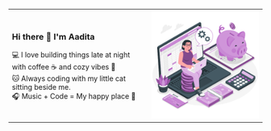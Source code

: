 <table>
<tr>
<td>

### Hi there 👋 I'm Aadita  

💻 I love building things late at night with coffee ☕ and cozy vibes 🌸  
🐱 Always coding with my little cat sitting beside me.  
🎧 Music + Code = My happy place 💜  

</td>
<td>

<img src="Manage money.gif" alt="managing money" width="400"/>

</td>
</tr>
</table>
